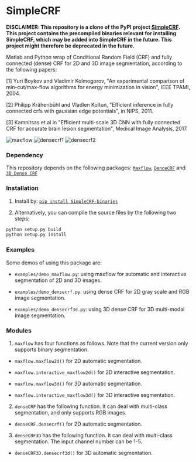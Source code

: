 # SimpleCRF
**DISCLAIMER: This repository is a clone of the PyPI project [SimpleCRF](https://pypi.org/project/SimpleCRF/). This project contains the precompiled binaries relevant for installing SimpleCRF, which may be added into SimpleCRF in the future. This project might therefore be deprecated in the future.**

Matlab and Python wrap of Conditional Random Field (CRF) and fully connected (dense) CRF for 2D and 3D image segmentation, according to the following papers:

[1] Yuri Boykov and Vladimir Kolmogorov, "An experimental comparison of min-cut/max-flow algorithms for energy minimization in vision", IEEE TPAMI, 2004.

[2] Philipp Krähenbühl and Vladlen Koltun, "Efficient inference in fully connected crfs with gaussian edge potentials", in NIPS, 2011.

[3] Kamnitsas et al in "Efficient multi-scale 3D CNN with fully connected CRF for accurate brain lesion segmentation", Medical Image Analysis, 2017.

![maxflow](./data/maxflow.png)
![densecrf1](./data/densecrf1.png)
![densecrf2](./data/densecrf2.png)

### Dependency
This repository depends on the following packages:
[`Maxflow`](https://vision.cs.uwaterloo.ca/code/),
[`DenceCRF`](http://graphics.stanford.edu/projects/drf/) and 
[`3D Dense CRF`](https://github.com/deepmedic/dense3dCrf)

### Installation
1. Install by: [`pip install SimpleCRF-binaries`](https://github.com/taigw/SimpleCRF)

2. Alternatively, you can compile the source files by the following two steps:
```bash
python setup.py build
python setup.py install
```

### Examples
Some demos of using this package are:

* `examples/demo_maxflow.py`: using maxflow for automatic and interactive segmentation of 2D and 3D images.

* `examples/demo_densecrf.py`: using dense CRF for 2D gray scale and RGB image segmentation.

* `examples/demo_densecrf3d.py`: using 3D dense CRF for 3D multi-modal image segmentation.

### Modules
1. `maxflow` has four functions as follows. Note that the current version only supports binary segmentation.

* `maxflow.maxflow2d()` for 2D automatic segmentation.

* `maxflow.interactive_maxflow2d()` for 2D interactive segmentation.

* `maxflow.maxflow3d()` for 3D automatic segmentation.

* `maxflow.interactive_maxflow3d()` for 3D interactive segmentation.

2. `denseCRF` has the following function. It can deal with multi-class segmentation, and only supports RGB images.

* `denseCRF.densecrf()` for 2D automatic segmentation.

3. `denseCRF3D` has the following function. It can deal with multi-class segmentation. The input channel number can be 1-5.

* `denseCRF3D.densecrf3d()` for 3D automatic segmentation.


